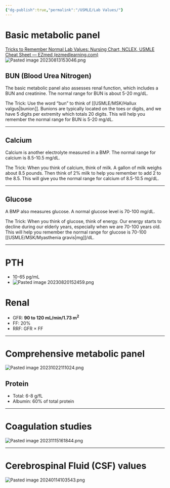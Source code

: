 ```yaml
---
{"dg-publish":true,"permalink":"/USMLE/Lab Values/"}
---
```


# Basic metabolic panel
[Tricks to Remember Normal Lab Values: Nursing Chart, NCLEX, USMLE Cheat Sheet — EZmed (ezmedlearning.com)](https://www.ezmedlearning.com/blog/lab-value-nursing-chart-nclex)
![Pasted image 20230813153046.png](/img/user/appendix/Pasted%20image%2020230813153046.png)
## BUN (Blood Urea Nitrogen)
The basic metabolic panel also assesses renal function, which includes a BUN and creatinine. 
The normal range for BUN is about 5-20 mg/dL.

The Trick:
Use the word “bun” to think of [[USMLE/MSK/Hallux valgus\|bunion]]. 
Bunions are typically located on the toes or digits, and we have 5 digits per extremity which totals 20 digits. 
This will help you remember the normal range for BUN is 5-20 mg/dL. 

---
## Calcium
Calcium is another electrolyte measured in a BMP. 
The normal range for calcium is 8.5-10.5 mg/dL.

The Trick:
When you think of calcium, think of milk.
A gallon of milk weighs about 8.5 pounds. 
Then think of 2% milk to help you remember to add 2 to the 8.5. 
This will give you the normal range for calcium of 8.5-10.5 mg/dL.

---
## Glucose
A BMP also measures glucose. 
A normal glucose level is 70-100 mg/dL.

The Trick:
When you think of glucose, think of energy.
Our energy starts to decline during our elderly years, especially when we are 70-100 years old.
This will help you remember the normal range for glucose is 70-100 [[USMLE/MSK/Myasthenia gravis\|mg]]/dL.

---
# PTH
- 10-65 pg/mL
- ![Pasted image 20230820152459.png](/img/user/appendix/Pasted%20image%2020230820152459.png)
# Renal
- GFR: **90 to 120 mL/min/1.73 m<sup>2</sup>**
- FF: 20%
- RRF: GFR × FF
---
# Comprehensive metabolic panel
![Pasted image 20231022111024.png](/img/user/appendix/Pasted%20image%2020231022111024.png)
## Protein
- Total: 6-8 g/fL
- Albumin: 60% of total protein

---
# Coagulation studies
![Pasted image 20231115161844.png](/img/user/appendix/Pasted%20image%2020231115161844.png)

---
# Cerebrospinal Fluid (CSF) values
![Pasted image 20240114103543.png](/img/user/appendix/Pasted%20image%2020240114103543.png)
